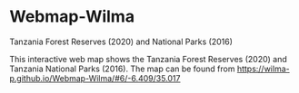 # Webmap-Wilma
Tanzania Forest Reserves (2020) and National Parks (2016)

This interactive web map shows the Tanzania Forest Reserves (2020) and Tanzania National Parks (2016).
The map can be found from https://wilma-p.github.io/Webmap-Wilma/#6/-6.409/35.017
